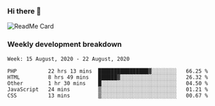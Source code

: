 ### Hi there 👋

<!--
**itzcy/itzcy** is a ✨ _special_ ✨ repository because its `README.md` (this file) appears on your GitHub profile.

Here are some ideas to get you started:

- 🔭 I’m currently working on ...
- 🌱 I’m currently learning ...
- 👯 I’m looking to collaborate on ...
- 🤔 I’m looking for help with ...
- 💬 Ask me about ...
- 📫 How to reach me: ...
- 😄 Pronouns: ...
- ⚡ Fun fact: ...
-->
![ReadMe Card](https://github-readme-stats.vercel.app/api?username=itzcy&show_icons=true&title_color=2d3198&icon_color=797cb8&text_color=24292e&bg_color=f6f8fa)

### Weekly development breakdown
<!--START_SECTION:waka-->
```text
Week: 15 August, 2020 - 22 August, 2020

PHP          22 hrs 13 mins  ████████████████▓░░░░░░░░   66.25 % 
HTML         8 hrs 49 mins   ██████▓░░░░░░░░░░░░░░░░░░   26.32 % 
Other        1 hr 30 mins    █░░░░░░░░░░░░░░░░░░░░░░░░   04.50 % 
JavaScript   24 mins         ▒░░░░░░░░░░░░░░░░░░░░░░░░   01.21 % 
CSS          13 mins         ▒░░░░░░░░░░░░░░░░░░░░░░░░   00.67 % 
```
<!--END_SECTION:waka-->
